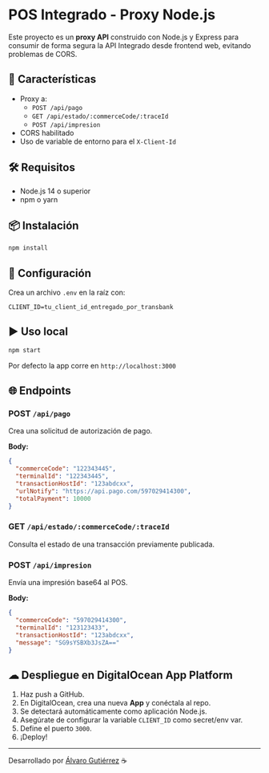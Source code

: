 # POS Integrado - Proxy Node.js

Este proyecto es un **proxy API** construido con Node.js y Express para consumir de forma segura la API Integrado desde frontend web, evitando problemas de CORS.

## 🚀 Características

- Proxy a:
  - `POST /api/pago`
  - `GET /api/estado/:commerceCode/:traceId`
  - `POST /api/impresion`
- CORS habilitado
- Uso de variable de entorno para el `X-Client-Id`

## 🛠 Requisitos

- Node.js 14 o superior
- npm o yarn

## 📦 Instalación

```bash
npm install
```

## 🔐 Configuración

Crea un archivo `.env` en la raíz con:

```
CLIENT_ID=tu_client_id_entregado_por_transbank
```

## ▶ Uso local

```bash
npm start
```

Por defecto la app corre en `http://localhost:3000`

## 🌐 Endpoints

### POST `/api/pago`
Crea una solicitud de autorización de pago.

**Body:**
```json
{
  "commerceCode": "122343445",
  "terminalId": "122343445",
  "transactionHostId": "123abdcxx",
  "urlNotify": "https://api.pago.com/597029414300",
  "totalPayment": 10000
}
```

### GET `/api/estado/:commerceCode/:traceId`
Consulta el estado de una transacción previamente publicada.

### POST `/api/impresion`
Envía una impresión base64 al POS.

**Body:**
```json
{
  "commerceCode": "597029414300",
  "terminalId": "123123433",
  "transactionHostId": "123abdcxx",
  "message": "SG9sYSBXb3JsZA=="
}
```

## ☁ Despliegue en DigitalOcean App Platform

1. Haz push a GitHub.
2. En DigitalOcean, crea una nueva **App** y conéctala al repo.
3. Se detectará automáticamente como aplicación Node.js.
4. Asegúrate de configurar la variable `CLIENT_ID` como secret/env var.
5. Define el puerto `3000`.
6. ¡Deploy!

---

Desarrollado por [Álvaro Gutiérrez](https://github.com/alvgutierr) ☕
